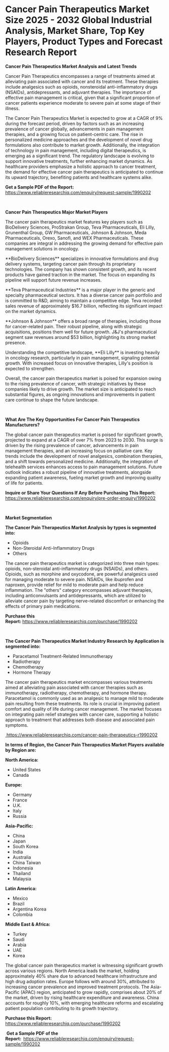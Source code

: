 <p><h1>Cancer Pain Therapeutics Market Size 2025 - 2032 Global Industrial Analysis, Market Share, Top Key Players, Product Types and Forecast Research Report</h1></p><p><strong>Cancer Pain Therapeutics Market Analysis and Latest Trends</strong></p>
<p><p>Cancer Pain Therapeutics encompasses a range of treatments aimed at alleviating pain associated with cancer and its treatment. These therapies include analgesics such as opioids, nonsteroidal anti-inflammatory drugs (NSAIDs), antidepressants, and adjuvant therapies. The importance of effective pain management is critical, given that a significant proportion of cancer patients experience moderate to severe pain at some stage of their illness.</p><p>The Cancer Pain Therapeutics Market is expected to grow at a CAGR of 9% during the forecast period, driven by factors such as an increasing prevalence of cancer globally, advancements in pain management therapies, and a growing focus on patient-centric care. The rise in personalized medicine approaches and the development of novel drug formulations also contribute to market growth. Additionally, the integration of technology in pain management, including digital therapeutics, is emerging as a significant trend. The regulatory landscape is evolving to support innovative treatments, further enhancing market dynamics. As healthcare providers emphasize a holistic approach to cancer treatment, the demand for effective cancer pain therapeutics is anticipated to continue its upward trajectory, benefiting patients and healthcare systems alike.</p></p>
<p><strong>Get a Sample PDF of the Report:&nbsp;</strong> <a href="https://www.reliableresearchiq.com/enquiry/request-sample/1990202?utm_campaign=2455&utm_medium=2&utm_source=Github&utm_content=ia&utm_term=19042025&utm_id=cancer-pain-therapeutics">https://www.reliableresearchiq.com/enquiry/request-sample/1990202</a></p>
<p>&nbsp;</p>
<p><strong>Cancer Pain Therapeutics Major Market Players</strong></p>
<p><p>The cancer pain therapeutics market features key players such as BioDelivery Sciences, ProStrakan Group, Teva Pharmaceuticals, Eli Lilly, Grunenthal Group, GW Pharmaceuticals, Johnson & Johnson, Meda Pharmaceuticals, Orexo, Sanofi, and WEX Pharmaceuticals. These companies are integral in addressing the growing demand for effective pain management solutions in oncology.</p><p>**BioDelivery Sciences** specializes in innovative formulations and drug delivery systems, targeting cancer pain through its proprietary technologies. The company has shown consistent growth, and its recent products have gained traction in the market. The focus on expanding its pipeline will support future revenue increases.</p><p>**Teva Pharmaceutical Industries** is a major player in the generic and specialty pharmaceutical sectors. It has a diverse cancer pain portfolio and is committed to R&D, aiming to maintain a competitive edge. Teva recorded sales revenue of approximately $16.7 billion, reflecting its significant impact on the market dynamics.</p><p>**Johnson & Johnson** offers a broad range of therapies, including those for cancer-related pain. Their robust pipeline, along with strategic acquisitions, positions them well for future growth. J&J's pharmaceutical segment saw revenues around $53 billion, highlighting its strong market presence.</p><p>Understanding the competitive landscape, **Eli Lilly** is investing heavily in oncology research, particularly in pain management, signaling potential growth. With increased focus on innovative therapies, Lilly's position is expected to strengthen. </p><p>Overall, the cancer pain therapeutics market is poised for expansion owing to the rising prevalence of cancer, with strategic initiatives by these companies likely to drive growth. The market size is anticipated to reach substantial figures, as ongoing innovations and improvements in patient care continue to shape the future landscape.</p></p>
<p>&nbsp;</p>
<p><strong>What Are The Key Opportunities For Cancer Pain Therapeutics Manufacturers?</strong></p>
<p><p>The global cancer pain therapeutics market is poised for significant growth, projected to expand at a CAGR of over 7% from 2023 to 2030. This surge is driven by the rising prevalence of cancer, advancements in pain management therapies, and an increasing focus on palliative care. Key trends include the development of novel analgesics, combination therapies, and a shift towards personalized medicine. Additionally, the integration of telehealth services enhances access to pain management solutions. Future outlook indicates a robust pipeline of innovative treatments, alongside expanding patient awareness, fueling market growth and improving quality of life for patients.</p></p>
<p><strong>Inquire or Share Your Questions If Any Before Purchasing This Report:</strong> <a href="https://www.reliableresearchiq.com/enquiry/pre-order-enquiry/1990202?utm_campaign=2455&utm_medium=2&utm_source=Github&utm_content=ia&utm_term=19042025&utm_id=cancer-pain-therapeutics">https://www.reliableresearchiq.com/enquiry/pre-order-enquiry/1990202</a></p>
<p>&nbsp;</p>
<p><strong>Market Segmentation</strong></p>
<p><strong>The Cancer Pain Therapeutics Market Analysis by types is segmented into:</strong></p>
<p><ul><li>Opioids</li><li>Non-Steroidal Anti-Inflammatory Drugs</li><li>Others</li></ul></p>
<p><p>The cancer pain therapeutics market is categorized into three main types: opioids, non-steroidal anti-inflammatory drugs (NSAIDs), and others. Opioids, such as morphine and oxycodone, are powerful analgesics used for managing moderate to severe pain. NSAIDs, like ibuprofen and naproxen, provide relief for mild to moderate pain and help reduce inflammation. The "others" category encompasses adjuvant therapies, including anticonvulsants and antidepressants, which are utilized to alleviate cancer pain by targeting nerve-related discomfort or enhancing the effects of primary pain medications.</p></p>
<p><strong>Purchase this Report:&nbsp;</strong><a href="https://www.reliableresearchiq.com/purchase/1990202?utm_campaign=2455&utm_medium=2&utm_source=Github&utm_content=ia&utm_term=19042025&utm_id=cancer-pain-therapeutics">https://www.reliableresearchiq.com/purchase/1990202</a></p>
<p>&nbsp;</p>
<p><strong>The Cancer Pain Therapeutics Market Industry Research by Application is segmented into:</strong></p>
<p><ul><li>Paracetamol Treatment-Related Immunotherapy</li><li>Radiotherapy</li><li>Chemotherapy</li><li>Hormone Therapy</li></ul></p>
<p><p>The cancer pain therapeutics market encompasses various treatments aimed at alleviating pain associated with cancer therapies such as immunotherapy, radiotherapy, chemotherapy, and hormone therapy. Paracetamol is commonly used as an analgesic to manage mild to moderate pain resulting from these treatments. Its role is crucial in improving patient comfort and quality of life during cancer management. The market focuses on integrating pain relief strategies with cancer care, supporting a holistic approach to treatment that addresses both disease and associated pain symptoms.</p></p>
<p><a href="https://www.reliableresearchiq.com/cancer-pain-therapeutics-r1990202?utm_campaign=2455&utm_medium=2&utm_source=Github&utm_content=ia&utm_term=19042025&utm_id=cancer-pain-therapeutics">&nbsp;https://www.reliableresearchiq.com/cancer-pain-therapeutics-r1990202</a></p>
<p><strong>In terms of Region, the Cancer Pain Therapeutics Market Players available by Region are:</strong></p>
<p>
    <p> <strong> North America: </strong>
        <ul>
            <li>United States</li>
            <li>Canada</li>
        </ul>
        </p> 
    <p> <strong> Europe: </strong>
        <ul>
            <li>Germany</li>
            <li>France</li>
            <li>U.K.</li>
            <li>Italy</li>
            <li>Russia</li>
        </ul>
        </p> 
    <p> <strong> Asia-Pacific: </strong>
        <ul>
            <li>China</li>
            <li>Japan</li>
            <li>South Korea</li>
            <li>India</li>
            <li>Australia</li>
            <li>China Taiwan</li>
            <li>Indonesia</li>
            <li>Thailand</li>
            <li>Malaysia</li>
        </ul>
        </p> 
    <p> <strong> Latin America: </strong>
        <ul>
            <li>Mexico</li>
            <li>Brazil</li>
            <li>Argentina Korea</li>
            <li>Colombia</li>
        </ul>
        </p> 
    <p> <strong> Middle East & Africa: </strong>
        <ul>
            <li>Turkey</li>
            <li>Saudi</li>
            <li>Arabia</li>
            <li>UAE</li>
            <li>Korea</li>
        </ul>
    </p>
    </p>
<p><p>The global cancer pain therapeutics market is witnessing significant growth across various regions. North America leads the market, holding approximately 40% share due to advanced healthcare infrastructure and high drug adoption rates. Europe follows with around 30%, attributed to increasing cancer prevalence and improved treatment protocols. The Asia-Pacific (APAC) region, anticipated to grow rapidly, comprises about 20% of the market, driven by rising healthcare expenditure and awareness. China accounts for roughly 10%, with emerging healthcare reforms and escalating patient population contributing to its growth trajectory.</p></p>
<p><strong>Purchase this Report: </strong><a href="https://www.reliableresearchiq.com/purchase/1990202?utm_campaign=2455&utm_medium=2&utm_source=Github&utm_content=ia&utm_term=19042025&utm_id=cancer-pain-therapeutics">https://www.reliableresearchiq.com/purchase/1990202</a></p>
<p>&nbsp;<strong>Get a Sample PDF of the Report:&nbsp;&nbsp;</strong><a href="https://www.reliableresearchiq.com/enquiry/request-sample/1990202?utm_campaign=2455&utm_medium=2&utm_source=Github&utm_content=ia&utm_term=19042025&utm_id=cancer-pain-therapeutics">https://www.reliableresearchiq.com/enquiry/request-sample/1990202</a></p>
<p><strong></strong></p>
<p><p></p><p></p><p></p></p>